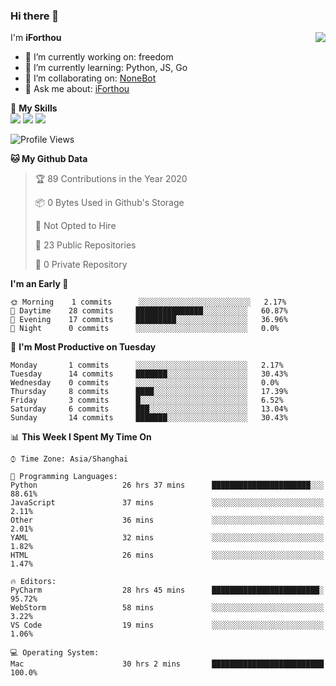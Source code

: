 ### Hi there 👋

<a href="#">
  <img align="right" src="https://github-readme-stats.vercel.app/api?username=iforthou&count_private=true&show_icons=true&bg_color=15,f2f7fd,E0EAFC" />
</a>

I'm **iForthou**

- 🔭 I’m currently working on: freedom
- 🌱 I’m currently learning: Python, JS, Go
- 👯 I’m collaborating on: [NoneBot](https://github.com/nonebot)
- 💬 Ask me about: [iForthou](https://iforthou.com)

🌟 **My Skills**  
![](https://img.shields.io/badge/-Python-3e74a2?style=flat-square&logo=Python&logoColor=fff)
![](https://img.shields.io/badge/-Docker-2496ED?style=flat-square&logo=Docker&logoColor=fff)
![](https://img.shields.io/badge/-Linux-000000?style=flat-square&logo=Linux&logoColor=fff)

<!--START_SECTION:waka-->
![Profile Views](http://img.shields.io/badge/Profile%20Views-238-blue)

**🐱 My Github Data** 

> 🏆 89 Contributions in the Year 2020
 > 
> 📦 0 Bytes Used in Github's Storage 
 > 
> 🚫 Not Opted to Hire
 > 
> 📜 23 Public Repositories
 > 
> 🔑 0 Private Repository 
 > 
**I'm an Early 🐤** 

```text
🌞 Morning    1 commits      ░░░░░░░░░░░░░░░░░░░░░░░░░   2.17% 
🌆 Daytime    28 commits     ███████████████░░░░░░░░░░   60.87% 
🌃 Evening    17 commits     █████████░░░░░░░░░░░░░░░░   36.96% 
🌙 Night      0 commits      ░░░░░░░░░░░░░░░░░░░░░░░░░   0.0%

```
📅 **I'm Most Productive on Tuesday** 

```text
Monday       1 commits      ░░░░░░░░░░░░░░░░░░░░░░░░░   2.17% 
Tuesday      14 commits     ███████░░░░░░░░░░░░░░░░░░   30.43% 
Wednesday    0 commits      ░░░░░░░░░░░░░░░░░░░░░░░░░   0.0% 
Thursday     8 commits      ████░░░░░░░░░░░░░░░░░░░░░   17.39% 
Friday       3 commits      █░░░░░░░░░░░░░░░░░░░░░░░░   6.52% 
Saturday     6 commits      ███░░░░░░░░░░░░░░░░░░░░░░   13.04% 
Sunday       14 commits     ███████░░░░░░░░░░░░░░░░░░   30.43%

```


📊 **This Week I Spent My Time On** 

```text
⌚︎ Time Zone: Asia/Shanghai

💬 Programming Languages: 
Python                   26 hrs 37 mins      ██████████████████████░░░   88.61% 
JavaScript               37 mins             ░░░░░░░░░░░░░░░░░░░░░░░░░   2.11% 
Other                    36 mins             ░░░░░░░░░░░░░░░░░░░░░░░░░   2.01% 
YAML                     32 mins             ░░░░░░░░░░░░░░░░░░░░░░░░░   1.82% 
HTML                     26 mins             ░░░░░░░░░░░░░░░░░░░░░░░░░   1.47%

🔥 Editors: 
PyCharm                  28 hrs 45 mins      ████████████████████████░   95.72% 
WebStorm                 58 mins             ░░░░░░░░░░░░░░░░░░░░░░░░░   3.22% 
VS Code                  19 mins             ░░░░░░░░░░░░░░░░░░░░░░░░░   1.06%

💻 Operating System: 
Mac                      30 hrs 2 mins       █████████████████████████   100.0%

```


<!--END_SECTION:waka-->
